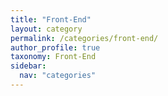 ```yaml
---
title: "Front-End"
layout: category
permalink: /categories/front-end/
author_profile: true
taxonomy: Front-End
sidebar:
  nav: "categories"
---
```

